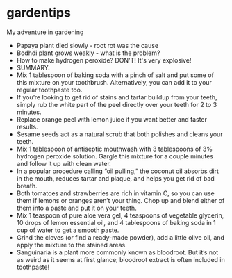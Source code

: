 # gardentips
My adventure in gardening
- Papaya plant died slowly - root rot was the cause
- Bodhdi plant grows weakly - what is the problem?
- How to make hydrogen peroxide?  DON'T!  It's very explosive!
- SUMMARY: 
- Mix 1 tablespoon of baking soda with a pinch of salt and put some of this mixture on your toothbrush. Alternatively, you can add it to your regular toothpaste too.
- If you’re looking to get rid of stains and tartar buildup from your teeth, simply rub the white part of the peel directly over your teeth for 2 to 3 minutes.
- Replace orange peel with lemon juice if you want better and faster results.
- Sesame seeds act as a natural scrub that both polishes and cleans your teeth.
- Mix 1 tablespoon of antiseptic mouthwash with 3 tablespoons of 3% hydrogen peroxide solution. Gargle this mixture for a couple minutes and follow it up with clean water.
- In a popular procedure calling “oil pulling,” the coconut oil absorbs dirt in the mouth, reduces tartar and plaque, and helps you get rid of bad breath.
- Both tomatoes and strawberries are rich in vitamin С, so you can use them if lemons or oranges aren’t your thing. Chop up and blend either of them into a paste and put it on your teeth.
- Mix 1 teaspoon of pure aloe vera gel, 4 teaspoons of vegetable glycerin, 10 drops of lemon essential oil, and 4 tablespoons of baking soda in 1 cup of water to get a smooth paste.
- Grind the cloves (or find a ready-made powder), add a little olive oil, and apply the mixture to the stained areas.
- Sanguinaria is a plant more commonly known as bloodroot. But it’s not as weird as it seems at first glance; bloodroot extract is often included in toothpaste!
